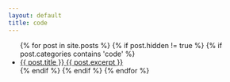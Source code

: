 ```yaml
---
layout: default
title: code
---
```

<ul class="posts">
{% for post in site.posts %}
	{% if post.hidden != true %}
	  {% if post.categories contains 'code' %}
	  <li data-post="scroll-in-view" class="post {{post.categories}}">
	    <a href="{{ post.url }}">
	      <span>{{ post.title }}</span>
	      <!-- <span class="meta h4 b">{{ post.date | date: "%A %-d %B %Y" }}</span> -->
	      {{ post.excerpt }}
	    </a>
	  </li>
	  {% endif %}
	{% endif %}
{% endfor %}
</ul>